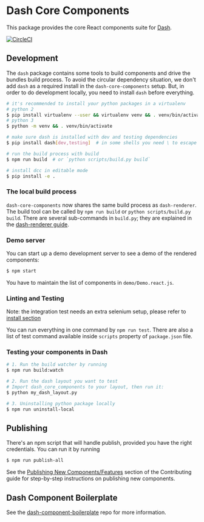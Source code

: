 # Dash Core Components

This package provides the core React components suite for [Dash][].

[![CircleCI](https://circleci.com/gh/plotly/dash-core-components.svg?style=svg)](https://circleci.com/gh/plotly/dash-core-components)

## Development

The `dash` package contains some tools to build components and drive the bundles build process.
To avoid the circular dependency situation, we don't add `dash` as a required install in the `dash-core-components` setup. But, in order to do development locally, you need to install `dash` before everything.

```bash
# it's recommended to install your python packages in a virtualenv
# python 2
$ pip install virtualenv --user && virtualenv venv && . venv/bin/activate
# python 3
$ python -m venv && . venv/bin/activate

# make sure dash is installed with dev and testing dependencies
$ pip install dash[dev,testing]  # in some shells you need \ to escape []

# run the build process with build
$ npm run build  # or `python scripts/build.py build`

# install dcc in editable mode
$ pip install -e .
```

### The local build process

`dash-core-components` now shares the same build process as `dash-renderer`. The build
tool can be called by `npm run build` or `python scripts/build.py build`.  There are several sub-commands in `build.py`; they are explained in the [dash-renderer guide](https://github.com/plotly/dash/blob/dev/CONTRIBUTING.md#dash-renderer-beginner-guide).


### Demo server

You can start up a demo development server to see a demo of the rendered
components:

```sh
$ npm start
```

You have to maintain the list of components in `demo/Demo.react.js`.

### Linting and Testing

Note: the integration test needs an extra selenium setup, please refer to [install section](https://dash.plot.ly/testing)

You can run everything in one command by `npm run test`. There are also a list of test command available inside `scripts` property of `package.json` file.


### Testing your components in Dash

```bash
# 1. Run the build watcher by running
$ npm run build:watch

# 2. Run the dash layout you want to test
# Import dash_core_components to your layout, then run it:
$ python my_dash_layout.py

# 3. Uninstalling python package locally
$ npm run uninstall-local
```

## Publishing

There's an npm script that will handle publish, provided you have the right credentials. You can run it by running

```sh
$ npm run publish-all
```

See the [Publishing New Components/Features](CONTRIBUTING.md#publishing-new-componentsfeatures) section of the Contributing guide for step-by-step instructions on publishing new components.

## Dash Component Boilerplate

See the [dash-component-boilerplate](https://github.com/plotly/dash-component-boilerplate) repo for more information.

[Dash]: https://plot.ly/dash
[Dash Component Boilerplate]: (https://github.com/plotly/dash-component-boilerplate)
[NPM package authors]: https://www.npmjs.com/package/dash-core-components/access
[PyPi]: https://pypi.python.org/pypi
